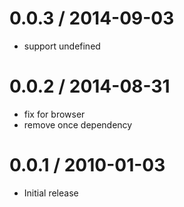 
0.0.3 / 2014-09-03
==================

 * support undefined

0.0.2 / 2014-08-31
==================

 * fix for browser
 * remove once dependency

0.0.1 / 2010-01-03
==================

  * Initial release
